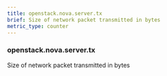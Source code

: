 ```yaml
---
title: openstack.nova.server.tx
brief: Size of network packet transmitted in bytes
metric_type: counter
---
```

### openstack.nova.server.tx

Size of network packet transmitted in bytes